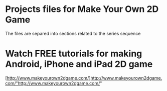 # Projects files for Make Your Own 2D Game

The files are separed into sections related to the series sequence

# Watch FREE tutorials for making Android, iPhone and iPad 2D game

[http://www.makeyourown2dgame.com/]http://www.makeyourown2dgame.com/"http://www.makeyourown2dgame.com/"